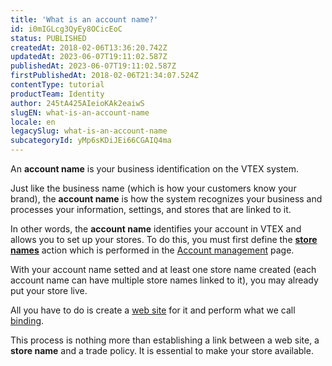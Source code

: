 ```yaml
---
title: 'What is an account name?'
id: i0mIGLcg3QyEy8OCicEoC
status: PUBLISHED
createdAt: 2018-02-06T13:36:20.742Z
updatedAt: 2023-06-07T19:11:02.587Z
publishedAt: 2023-06-07T19:11:02.587Z
firstPublishedAt: 2018-02-06T21:34:07.524Z
contentType: tutorial
productTeam: Identity
author: 245tA425AIeioKAk2eaiwS
slugEN: what-is-an-account-name
locale: en
legacySlug: what-is-an-account-name
subcategoryId: yMp6sKDiJEi66CGAIQ4ma
---
```


An __account name__ is your business identification on the VTEX system. 

Just like the business name (which is how your customers know your brand), the __account name__ is how the system recognizes your business and processes your information, settings, and stores that are linked to it.

In other words, the __account name__ identifies your account in VTEX and allows you to set up your stores. To do this, you must first define the [__store names__](/en/tutorial/what-is-the-store-name) action which is performed in the [Account management](/en/tutorial/account-details-page--2vhUVOKfCaswqLguT2F9xq) page.

With your account name setted and at least one store name created (each account name can have multiple store names linked to it), you may already put your store live. 

All you have to do is create a [web site](/en/tutorial/how-to-create-a-web-site) for it and perform what we call [binding](/en/tutorial/what-is-binding). 

This process is nothing more than establishing a link between a web site, a __store name__ and a trade policy. It is essential to make your store available.

